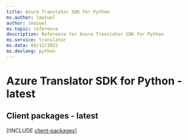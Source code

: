 ```yaml
---
title: Azure Translator SDK for Python
ms.author: lmazuel
author: lmazuel
ms.topic: reference
description: Reference for Azure Translator SDK for Python
ms.service: translator
ms.data: 09/12/2022
ms.devlang: python
---
```

# Azure Translator SDK for Python - latest

## Client packages - latest
[!INCLUDE [client-packages](translator-client-index.md)]